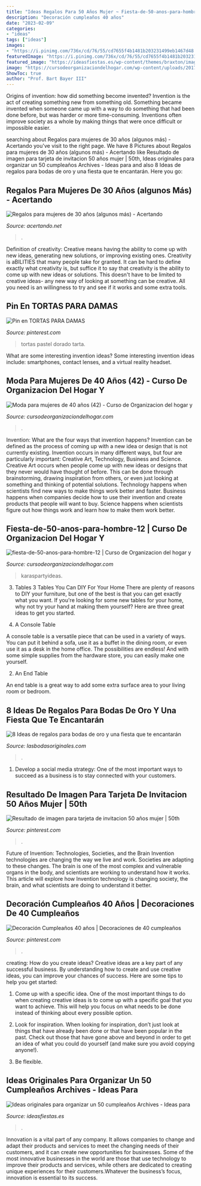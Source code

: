 ```yaml
---
title: "Ideas Regalos Para 50 Años Mujer ~ Fiesta-de-50-anos-para-hombre-12"
description: "Decoración cumpleaños 40 años"
date: "2023-02-09"
categories:
- "ideas"
tags: ["ideas"]
images:
- "https://i.pinimg.com/736x/cd/76/55/cd7655f4b1481b203231499eb1467d48.jpg"
featuredImage: "https://i.pinimg.com/736x/cd/76/55/cd7655f4b1481b203231499eb1467d48.jpg"
featured_image: "https://ideasfiestas.es/wp-content/themes/braxton/images/cache/ideas-originales-para-una-fiesta-de-adultos.jpg"
image: "https://cursodeorganizaciondelhogar.com/wp-content/uploads/2017/02/Moda-para-mujeres-de-40-años-42.jpg"
ShowToc: true
author: "Prof. Bart Bayer III"
---
```



Origins of invention: how did something become invented?
Invention is the act of creating something new from something old. Something became invented when someone came up with a way to do something that had been done before, but was harder or more time-consuming. Inventions often improve society as a whole by making things that were once difficult or impossible easier.

	

		
searching about Regalos para mujeres de 30 años (algunos más) - Acertando you've visit to the right page. We have 8 Pictures about Regalos para mujeres de 30 años (algunos más) - Acertando like Resultado de imagen para tarjeta de invitacion 50 años mujer | 50th, Ideas originales para organizar un 50 cumpleaños Archives - Ideas para and also 8 Ideas de regalos para bodas de oro y una fiesta que te encantarán. Here you go:
		
    
## Regalos Para Mujeres De 30 Años (algunos Más) - Acertando

<img loading=lazy src="https://acertando.net/wp-content/uploads/2019/12/Regalos-para-Mujeres-de-30-anos.jpg" onerror="this.onerror=null;this.src='https://tse3.mm.bing.net/th?id=OIP.U756izsIKUxE9pFgpyWKNgHaEL&amp;pid=15.1';" alt="Regalos para mujeres de 30 años (algunos más) - Acertando">

_Source: acertando.net_

>. 

	

Definition of creativity: Creative means having the ability to come up with new ideas, generating new solutions, or improving existing ones.
Creativity is aBILITIES that many people take for granted. It can be hard to define exactly what creativity is, but suffice it to say that creativity is the ability to come up with new ideas or solutions. This doesn't have to be limited to creative ideas- any new way of looking at something can be creative. All you need is an willingness to try and see if it works and some extra tools.

    
## Pin En TORTAS PARA DAMAS

<img loading=lazy src="https://i.pinimg.com/736x/39/a2/0a/39a20ae88ca698fc5f947ced8b65839b.jpg" onerror="this.onerror=null;this.src='https://tse2.mm.bing.net/th?id=OIP.VnfpmoXa-aBTEe1Zq0vQwwHaJe&amp;pid=15.1';" alt="Pin en TORTAS PARA DAMAS">

_Source: pinterest.com_

>tortas pastel dorado tarta. 

	

What are some interesting invention ideas?
Some interesting invention ideas include: smartphones, contact lenses, and a virtual reality headset.

    
## Moda Para Mujeres De 40 Años (42) - Curso De Organizacion Del Hogar Y

<img loading=lazy src="https://cursodeorganizaciondelhogar.com/wp-content/uploads/2017/02/Moda-para-mujeres-de-40-años-42.jpg" onerror="this.onerror=null;this.src='https://tse3.mm.bing.net/th?id=OIP.HdU7cAnrVhY5xGc6y44AqAHaN9&amp;pid=15.1';" alt="Moda para mujeres de 40 años (42) - Curso de Organizacion del hogar y">

_Source: cursodeorganizaciondelhogar.com_

>. 

	

Invention: What are the four ways that invention happens?
Invention can be defined as the process of coming up with a new idea or design that is not currently existing. Invention occurs in many different ways, but four are particularly important: Creative Art, Technology, Business and Science. 
Creative Art occurs when people come up with new ideas or designs that they never would have thought of before. This can be done through brainstorming, drawing inspiration from others, or even just looking at something and thinking of potential solutions. Technology happens when scientists find new ways to make things work better and faster. Business happens when companies decide how to use their invention and create products that people will want to buy. Science happens when scientists figure out how things work and learn how to make them work better.

    
## Fiesta-de-50-anos-para-hombre-12 | Curso De Organizacion Del Hogar Y

<img loading=lazy src="https://cursodeorganizaciondelhogar.com/wp-content/uploads/2016/09/Fiesta-de-50-años-para-hombre-12.jpg" onerror="this.onerror=null;this.src='https://tse3.mm.bing.net/th?id=OIP.XVyZ1kSCoSTJW92wLNmLFwHaJ3&amp;pid=15.1';" alt="fiesta-de-50-anos-para-hombre-12 | Curso de Organizacion del hogar y">

_Source: cursodeorganizaciondelhogar.com_

>karaspartyideas. 

	

3. Tables
3 Tables You Can DIY For Your Home
There are plenty of reasons to DIY your furniture, but one of the best is that you can get exactly what you want. If you're looking for some new tables for your home, why not try your hand at making them yourself? Here are three great ideas to get you started.

1. A Console Table

A console table is a versatile piece that can be used in a variety of ways. You can put it behind a sofa, use it as a buffet in the dining room, or even use it as a desk in the home office. The possibilities are endless! And with some simple supplies from the hardware store, you can easily make one yourself.

2. An End Table

An end table is a great way to add some extra surface area to your living room or bedroom.

    
## 8 Ideas De Regalos Para Bodas De Oro Y Una Fiesta Que Te Encantarán

<img loading=lazy src="https://lasbodasoriginales.com/wp-content/uploads/2018/10/Vela-de-50-aniversario.jpg" onerror="this.onerror=null;this.src='https://tse1.mm.bing.net/th?id=OIP.uibWE9prbM94RjxAcy_WQwHaI5&amp;pid=15.1';" alt="8 Ideas de regalos para bodas de oro y una fiesta que te encantarán">

_Source: lasbodasoriginales.com_

>. 

	

1. Develop a social media strategy: One of the most important ways to succeed as a business is to stay connected with your customers.

    
## Resultado De Imagen Para Tarjeta De Invitacion 50 Años Mujer | 50th

<img loading=lazy src="https://i.pinimg.com/736x/ee/a8/48/eea848a10ad72a52f15149b6dddc6efc.jpg" onerror="this.onerror=null;this.src='https://tse4.mm.bing.net/th?id=OIP.c84m_N_aD4wvIuTxJ1liYwAAAA&amp;pid=15.1';" alt="Resultado de imagen para tarjeta de invitacion 50 años mujer | 50th">

_Source: pinterest.com_

>. 

	

Future of Invention: Technologies, Societies, and the Brain
Invention technologies are changing the way we live and work. Societies are adapting to these changes. The brain is one of the most complex and vulnerable organs in the body, and scientists are working to understand how it works. This article will explore how Invention technology is changing society, the brain, and what scientists are doing to understand it better.

    
## Decoración Cumpleaños 40 Años | Decoraciones De 40 Cumpleaños

<img loading=lazy src="https://i.pinimg.com/736x/cd/76/55/cd7655f4b1481b203231499eb1467d48.jpg" onerror="this.onerror=null;this.src='https://tse2.mm.bing.net/th?id=OIP.T8uG1vvkkbTOMRYYJ1c9JgHaHJ&amp;pid=15.1';" alt="Decoración Cumpleaños 40 años | Decoraciones de 40 cumpleaños">

_Source: pinterest.com_

>. 

	

creating: How do you create ideas?
Creative ideas are a key part of any successful business. By understanding how to create and use creative ideas, you can improve your chances of success. Here are some tips to help you get started:
1. Come up with a specific idea. One of the most important things to do when creating creative ideas is to come up with a specific goal that you want to achieve. This will help you focus on what needs to be done instead of thinking about every possible option.

2. Look for inspiration. When looking for inspiration, don’t just look at things that have already been done or that have been popular in the past. Check out those that have gone above and beyond in order to get an idea of what you could do yourself (and make sure you avoid copying anyone!).

3. Be flexible.

    
## Ideas Originales Para Organizar Un 50 Cumpleaños Archives - Ideas Para

<img loading=lazy src="https://ideasfiestas.es/wp-content/themes/braxton/images/cache/ideas-originales-para-una-fiesta-de-adultos.jpg" onerror="this.onerror=null;this.src='https://tse2.mm.bing.net/th?id=OIP.JVJvhw037MLh6UTifZ63cAHaHj&amp;pid=15.1';" alt="Ideas originales para organizar un 50 cumpleaños Archives - Ideas para">

_Source: ideasfiestas.es_

>. 

	

Innovation is a vital part of any company. It allows companies to change and adapt their products and services to meet the changing needs of their customers, and it can create new opportunities for businesses. Some of the most innovative businesses in the world are those that use technology to improve their products and services, while others are dedicated to creating unique experiences for their customers.Whatever the business’s focus, innovation is essential to its success.

